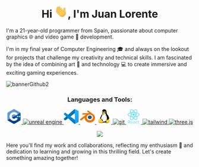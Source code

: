 <h1 align="center">Hi <img width="35" src="https://github.com/1999AZZAR/1999AZZAR/blob/main/resources/img/waving.gif">, I'm Juan Lorente</h1>

  I'm a 21-year-old programmer from Spain, passionate about computer graphics 🌐 and video game 👾 development.
  
  I'm in my final year of Computer Engineering 🎓 and always on the lookout for projects that challenge my creativity and technical skills. I am fascinated by the idea of combining art 🎨 and technology 💻 to create immersive and exciting gaming experiences.

  ![bannerGithub2](https://github.com/JuanLorenteGuarnieri/JuanLorenteGuarnieri/assets/156027298/e1f37b48-7bf1-48f3-8e8e-ae14dfede62b)

<h3 align="center">Languages and Tools:</h3>

<p align="center"> 
  <a href="https://www.w3schools.com/cpp/" target="_blank" rel="noreferrer"> 
    <img src="https://raw.githubusercontent.com/devicons/devicon/master/icons/cplusplus/cplusplus-original.svg" alt="cplusplus" width="40" height="40"/> 
  </a>
  <a href="https://www.unrealengine.com/" target="_blank"> 
    <img src="https://github.com/JuanLorenteGuarnieri/JuanLorenteGuarnieri/assets/156027298/466397a4-7953-4d04-8371-b82ea5835b6b" alt="unreal engine" width="40" height="40"/> 
    </a>  
    <a href="https://code.visualstudio.com/" target="_blank" rel="noreferrer"> 
    <img src="https://raw.githubusercontent.com/devicons/devicon/master/icons/vscode/vscode-original.svg" alt="vscode" width="40" height="40"/> 
  </a> 
  </a>  
    <a href="https://www.blender.org/" target="_blank" rel="noreferrer"> 
    <img src="https://raw.githubusercontent.com/devicons/devicon/master/icons/blender/blender-original.svg" alt="blender" width="40" height="40"/> 
  </a> 
  
  <a href="https://www.linux.org/" target="_blank"> 
    <img src="https://raw.githubusercontent.com/devicons/devicon/master/icons/linux/linux-original.svg" alt="linux" width="40" height="40"/> 
  </a> 
  <a href="https://git-scm.com/" target="_blank"> 
    <img src="https://www.vectorlogo.zone/logos/git-scm/git-scm-icon.svg" alt="git" width="40" height="40"/> 
  </a>
  <a href="https://reactjs.org/" target="_blank" rel="noreferrer"> 
    <img src="https://raw.githubusercontent.com/devicons/devicon/master/icons/react/react-original-wordmark.svg" alt="react" width="40" height="40"/> 
  </a> 
  <a href="https://tailwindcss.com/" target="_blank" rel="noreferrer"> 
      <img src="https://www.vectorlogo.zone/logos/tailwindcss/tailwindcss-icon.svg" alt="tailwind" width="40" height="40"/>
    </a>
    <a href="https://threejs.org/" target="_blank" rel="noreferrer"> 
      <img src="https://github.com/JuanLorenteGuarnieri/JuanLorenteGuarnieri/assets/156027298/802ec972-800b-4b0b-8b05-208607e00f9f" alt="three.js" width="40" height="40"/>
    </a>

    
    


</p>

<div align = "center">
  <p><img align="center" src="https://github-readme-stats.vercel.app/api/top-langs/?username=JuanLorenteGuarnieri&theme=dark&layout=compact" /></p>
  
</div>

  Here you'll find my work and collaborations, reflecting my enthusiasm 🚀 and dedication to learning and growing in this thrilling field. Let's create something amazing together! 
